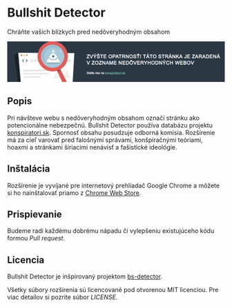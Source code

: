 # Bullshit Detector
Chráňte vašich blízkych pred nedôveryhodným obsahom

![Bullshit Detector Screenshot](screenshot.png)

## Popis
Pri návšteve webu s nedôveryhodným obsahom označí stránku ako potencionálne nebezpečnú. Bullshit Detector používa databázu projektu [konspiratori.sk](https://www.konspiratori.sk). Spornosť obsahu posudzuje odborná komisia. Rozšírenie má za cieľ varovať pred falošnými správami, konšpiračnými teóriami, hoaxmi a stránkami šíriacimi nenávisť a fašistické ideológie.

## Inštalácia
Rozšírenie je vyvíjané pre internetový prehliadač Google Chrome a môžete si ho nainštalovať priamo z [Chrome Web Store](https://chrome.google.com/webstore/category/extensions).

## Prispievanie
Budeme radi každému dobrému nápadu či vylepšeniu existujúceho kódu formou *Pull request*.

## Licencia
Bullshit Detector je inšpirovaný projektom [bs-detector](https://github.com/bs-detector/bs-detector).

Všetky súbory rozširenia sú licencované pod otvorenou MIT licenciou. Pre viac detailov si pozrite súbor *LICENSE*.
